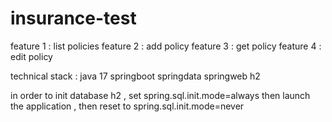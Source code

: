# insurance-test

feature 1 : list policies
feature 2 : add policy
feature 3 : get policy
feature 4 : edit policy


technical stack : 
java 17
springboot
springdata 
springweb
h2

in order to init database h2 , set spring.sql.init.mode=always then launch the application , then reset to spring.sql.init.mode=never 
